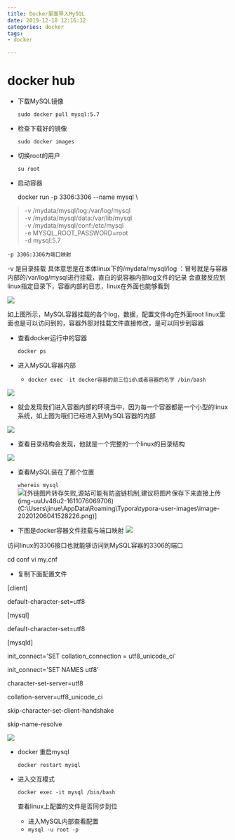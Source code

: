 ```yaml
---
title: Docker里面导入MySQL
date: 2019-12-18 12:16:12
categories: docker
tags:
- docker

---
```


# docker hub

- 下载MySQL镜像

  ```sudo docker pull mysql:5.7```

- 检查下载好的镜像

  ```sudo docker images```

- 切换root的用户

  ```su root```

- 启动容器

  docker run -p 3306:3306 --name mysql \

> -v /mydata/mysql/log:/var/log/mysql \
> -v /mydata/mysql/data:/var/lib/mysql \
> -v /mydata/mysql/conf:/etc/mysql \
> -e MYSQL_ROOT_PASSWORD=root \
> -d mysql:5.7



    -p 3306:3306为端口映射

-v 是目录挂载 具体意思是在本体linux下的/mydata/mysql/log  ：冒号就是与容器内部的/var/log/mysql进行挂载，直白的说容器内部log文件的记录 会直接反应到linux指定目录下，容器内部的日志，linux在外面也能够看到

![](https://img-blog.csdnimg.cn/20210120010836980.png?x-oss-process=image/watermark,type_ZmFuZ3poZW5naGVpdGk,shadow_10,text_aHR0cHM6Ly9ibG9nLmNzZG4ubmV0L3dlaXhpbl80NTI0MzQ4Ng==,size_16,color_FFFFFF,t_70)


如上图所示，MySQL容器挂载的各个log，数据，配置文件dg在外面root linux里面也是可以访问到的，容器外部对挂载文件直接修改，是可以同步到容器



- 查看docker运行中的容器

  ```docker ps```

- 进入MySQL容器内部

  - ```docker exec -it docker容器的前三位id\或者容器的名字 /bin/bash```

 ![](https://img-blog.csdnimg.cn/2021012001085931.png)

  - 就会发现我们进入容器内部的环境当中，因为每一个容器都是一个小型的linux系统，如上图为哦们已经进入到MySQL容器的内部

  ![](https://img-blog.csdnimg.cn/20210120010917607.png)


  - 查看目录结构会发现，他就是一个完整的一个linux的目录结构

![](https://img-blog.csdnimg.cn/20210120011025911.png?x-oss-process=image/watermark,type_ZmFuZ3poZW5naGVpdGk,shadow_10,text_aHR0cHM6Ly9ibG9nLmNzZG4ubmV0L3dlaXhpbl80NTI0MzQ4Ng==,size_16,color_FFFFFF,t_70)


- 查看MySQL装在了那个位置

  ```whereis mysql```
![\[外链图片转存失败,源站可能有防盗链机制,建议将图片保存下来直接上传(img-uuUv48u2-1611076069706)(C:\Users\jinue\AppData\Roaming\Typora\typora-user-images\image-20201206041528226.png)\]](https://img-blog.csdnimg.cn/20210120011051134.png)

- 下图是docker容器文件挂载与端口映射
![](https://img-blog.csdnimg.cn/20210120011126996.png?x-oss-process=image/watermark,type_ZmFuZ3poZW5naGVpdGk,shadow_10,text_aHR0cHM6Ly9ibG9nLmNzZG4ubmV0L3dlaXhpbl80NTI0MzQ4Ng==,size_16,color_FFFFFF,t_70)

访问linux的3306接口也就能够访问到MySQL容器的3306的端口

cd conf      vi my.cnf

- 复制下面配置文件

[client]

default-character-set=utf8

[mysql]

default-character-set=utf8



[mysqld]

init_connect='SET collation_connection = utf8_unicode_ci'

init_connect='SET NAMES utf8'

character-set-server=utf8

collation-server=utf8_unicode_ci

skip-character-set-client-handshake

skip-name-resolve

![](https://img-blog.csdnimg.cn/20210120011245615.png?x-oss-process=image/watermark,type_ZmFuZ3poZW5naGVpdGk,shadow_10,text_aHR0cHM6Ly9ibG9nLmNzZG4ubmV0L3dlaXhpbl80NTI0MzQ4Ng==,size_16,color_FFFFFF,t_70)

- docker 重启mysql

  ```docker restart mysql```

  

- 进入交互模式

  ```docker exec -it mysql /bin/bash```

  查看linux上配置的文件是否同步到位

  - 进入MySQL内部查看配置
  - ```mysql -u root -p```





